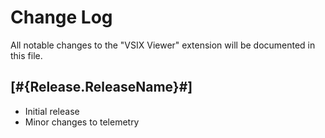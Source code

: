# Change Log

All notable changes to the "VSIX Viewer" extension will be documented in this file.

## [#{Release.ReleaseName}#]

- Initial release
- Minor changes to telemetry